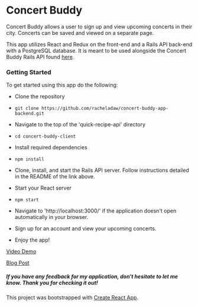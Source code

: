 # Concert Buddy

Concert Buddy allows a user to sign up and view upcoming concerts in their city. Concerts can be saved and viewed on a separate page.

This app utilizes React and Redux on the front-end and a Rails API back-end with a PostgreSQL database. It is meant to be used alongside the Concert Buddy Rails API found [here](https://github.com/racheladaw/concert-buddy-app-backend).

### Getting Started

To get started using this app do the following:

- Clone the repository
 - ```git clone https://github.com/racheladaw/concert-buddy-app-backend.git```
- Navigate to the top of the 'quick-recipe-api' directory
 - ```cd concert-buddy-client```
- Install required dependencies
 - ```npm install```
- Clone, install, and start the Rails API server. Follow instructions detailed in the README of the link above.
- Start your React server
 - ```npm start```
 - Navigate to 'http://localhost:3000/' if the application doesn't open automatically in your browser.
 - Sign up for an account and view your upcoming concerts.

- Enjoy the app!

[Video Demo](https://www.youtube.com/watch?v=vqVIXRB8UxU)

[Blog Post](https://dev.to/racheladaw/react-redux-project-3mch)

##### If you have any feedback for my application, don't hesitate to let me know. Thank you for checking it out!




This project was bootstrapped with [Create React App](https://github.com/facebook/create-react-app).
